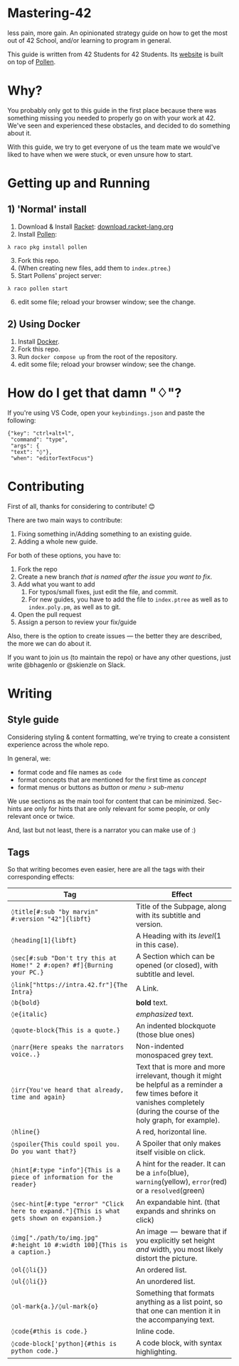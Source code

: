 # Mastering-42
less pain, more gain. An opinionated strategy guide on how to get the most out of 42 School, and/or learning to program in general.

This guide is written from 42 Students for 42 Students.
Its [website](https://haglobah.github.io/Mastering-42) is built on top of [Pollen](https://pollenpub.com).

# Why?
You probably only got to this guide in the first place because there was something missing you needed to properly go on with your work at 42.
We've seen and experienced these obstacles, and decided to do something about it.

With this guide, we try to get everyone of us the team mate we would've liked to have when we were stuck, or even unsure how to start.

# Getting up and Running

## 1) 'Normal' install
1. Download & Install [Racket](https://racket-lang.org): [download.racket-lang.org](https://download.racket-lang.org)
2. Install [Pollen](https://pollenpub.com):
```
λ raco pkg install pollen
```
3. Fork this repo.
4. (When creating new files, add them to ```index.ptree```.)
5. Start Pollens' project server:
```
λ raco pollen start
```
6. edit some file; reload your browser window; see the change.

## 2) Using Docker
1. Install [Docker](https://docs.docker.com/engine/install/).
2. Fork this repo.
3. Run ```docker compose up``` from the root of the repository.
4. edit some file; reload your browser window; see the change.

# How do I get that damn "♢"?
If you're using VS Code, open your ```keybindings.json``` and paste the following:
```
{"key": "ctrl+alt+l",
 "command": "type",
 "args": {
 "text": "◊"},
 "when": "editorTextFocus"}
 ```

# Contributing

First of all, thanks for considering to contribute! :blush:

There are two main ways to contribute:

1. Fixing something in/Adding something to an existing guide.
2. Adding a whole new guide.

For both of these options, you have to:

1. Fork the repo
2. Create a new branch _that is named after the issue you want to fix_.
3. Add what you want to add
   1. For typos/small fixes, just edit the file, and commit.
   2. For new guides, you have to add the file to `index.ptree` as well as to `index.poly.pm`, as well as to git.
4. Open the pull request
5. Assign a person to review your fix/guide

Also, there is the option to create issues — the better they are described, the more we can do about it.

If you want to join us (to maintain the repo) or have any other questions, just write @bhagenlo or @skienzle on Slack. 

# Writing

## Style guide
Considering styling & content formatting, we're trying to create a consistent experience across the whole repo. 

In general, we:
- format code and file names as `code`
- format concepts that are mentioned for the first time as _concept_
- format menus or buttons as _button_ or _menu > sub-menu_

We use sections as the main tool for content that can be minimized. 
Sec-hints are only for hints that are only relevant for some people, or only relevant once or twice.

And, last but not least, there is a narrator you can make use of :)

## Tags
So that writing becomes even easier, here are all the tags with their corresponding effects:

| Tag | Effect |
|------------------------------|-----------------------------------------------------------------|
| ```◊title[#:sub "by marvin" #:version "42"]{libft}``` | Title of the Subpage, along with its subtitle and version. |
| ```◊heading[1]{libft}``` | A Heading with its _level_(1 in this case). |
| ```◊sec[#:sub "Don't try this at Home!" 2 #:open? #f]{Burning your PC.}``` | A Section which can be opened (or closed), with subtitle and level. |
| ```◊link["https://intra.42.fr"]{The Intra}``` | A Link. |
| ```◊b{bold}``` | **bold** text. |
| ```◊e{italic}``` | _emphasized_ text. |
| ```◊quote-block{This is a quote.}``` | An indented blockquote (those blue ones) |
| ```◊narr{Here speaks the narrators voice..}``` | Non-indented monospaced grey text. |
| ```◊irr{You've heard that already, time and again}``` | Text that is more and more irrelevant, though it might be helpful as a reminder a few times before it vanishes completely (during the course of the holy graph, for example). |
| ```◊hline{}``` | A red, horizontal line. |
| ```◊spoiler{This could spoil you. Do you want that?}``` | A Spoiler that only makes itself visible on click. |
| ```◊hint[#:type "info"]{This is a piece of information for the reader}``` | A hint for the reader. It can be a ```info```(blue), ```warning```(yellow), ```error```(red) or a ```resolved```(green) |
| ```◊sec-hint[#:type "error" "Click here to expand."]{This is what gets shown on expansion.}``` | An expandable hint. (that expands and shrinks on click)|
| ```◊img["./path/to/img.jpg" #:height 10 #:width 100]{This is a caption.}``` | An image  —  beware that if you explicitly set height _and_ width, you most likely distort the picture.|
| ```◊ol{◊li{}}``` | An ordered list. |
| ```◊ul{◊li{}}``` | An unordered list. |
| ```◊ol-mark{a.}/◊ul-mark{o}``` | Something that formats anything as a list point, so that one can mention it in the accompanying text.|
| ```◊code{#this is code.}``` | Inline code. |
| ```◊code-block['python]{#this is python code.}``` | A code block, with syntax highlighting.|

